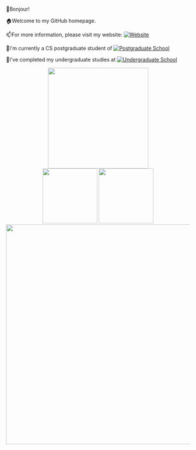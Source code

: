 👋Bonjour!

🏠Welcome to my GitHub homepage.

📫For more information, please visit my website: [![Website](https://img.shields.io/badge/Homepage-Peiyang_Ni-blue)](https://bonjour-npy.github.io)

🏫I'm currently a CS postgraduate student of [![Postgraduate School](https://img.shields.io/badge/电子科技大学-University_of_Electronic_Science_and_Technology_of_China-blue)](https://www.uestc.edu.cn/)

📖I've completed my undergraduate studies at [![Undergraduate School](https://img.shields.io/badge/桂林电子科技大学-Guilin_University_of_Electronic_Technology-blue)](https://www.guet.edu.cn/)

<div align="center">
  <img height=275rem src="https://github-profile-trophy.vercel.app/?username=bonjour-npy&column=5&margin-w=30&margin-h=20&theme=flat" />
</div>

<div align="center">
  <img height=150rem src="https://github-readme-stats.vercel.app/api/top-langs/?username=bonjour-npy&hide_title=true&hide_border=true&layout=compact&langs_count=6&text_color=000&icon_color=fff&bg_color=0,52fa5a,4dfcff,c64dff&theme=graywhite" />
  <img height=150rem src="https://github-readme-stats.vercel.app/api?username=bonjour-npy&hide_title=true&hide_border=true&show_icons=trueline_height=21&text_color=000&icon_color=000&bg_color=0,ea6161,ffc64d,fffc4d,52fa5a&theme=graywhite" />
</div>

<div align="center">
  <img width=600rem src="https://github-readme-streak-stats.herokuapp.com/?user=bonjour-npy" />
</div>
